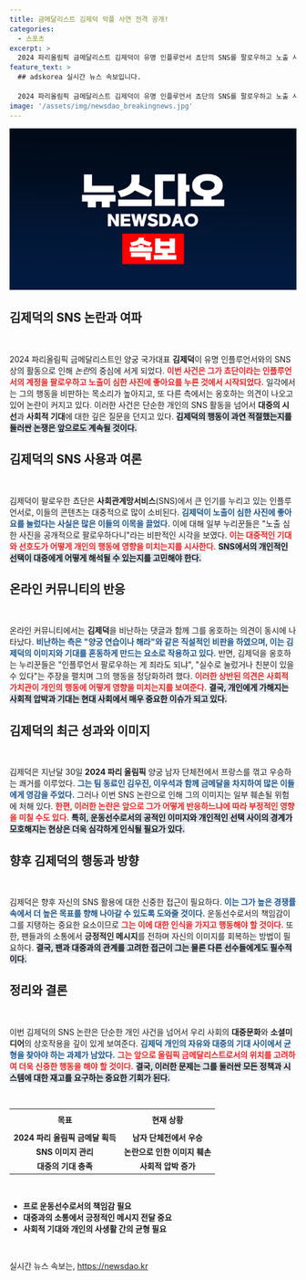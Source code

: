 ```yaml
---
title: 금메달리스트 김제덕 악플 사연 전격 공개!
categories:
  - 스포츠
excerpt: >
  2024 파리올림픽 금메달리스트 김제덕이 유명 인플루언서 쵸단의 SNS를 팔로우하고 노출 사진에 좋아요를 눌렀다며 갑론을박이 벌어졌다. 비난과 옹호 댓글이 뒤엉킨 가운데, 그의 진정한 의도는 무엇일까? 클릭해서 내막을 확인해 보세요!
feature_text: >
  ## adskorea 실시간 뉴스 속보입니다.

  2024 파리올림픽 금메달리스트 김제덕이 유명 인플루언서 쵸단의 SNS를 팔로우하고 노출 사진에 좋아요를 눌렀다며 갑론을박이 벌어졌다. 비난과 옹호 댓글이 뒤엉킨 가운데, 그의 진정한 의도는 무엇일까? 클릭해서 내막을 확인해 보세요!
image: '/assets/img/newsdao_breakingnews.jpg'
---
```


<p><img src="/assets/img/newsdao_breakingnews.jpg" alt="adskorea 속보" /></p>

<h2 data-ke-size="size26">김제덕의 SNS 논란과 여파</h2>

<p data-ke-size="size16">&nbsp;</p>

<p>2024 파리올림픽 금메달리스트인 양궁 국가대표 <strong>김제덕</strong>이 유명 인플루언서와의 SNS 상의 활동으로 인해 <em>논란</em>의 중심에 서게 되었다. <b><span style="color: #ee2323;">이번 사건은 그가 쵸단이라는 인플루언서의 계정을 팔로우하고 노출이 심한 사진에 좋아요를 누른 것에서 시작되었다.</span></b> 일각에서는 그의 행동을 비판하는 목소리가 높아지고, 또 다른 측에서는 옹호하는 의견이 나오고 있어 논란이 커지고 있다. 이러한 사건은 단순한 개인의 SNS 활동을 넘어서 <strong>대중의 시선</strong>과 <strong>사회적 기대</strong>에 대한 깊은 질문을 던지고 있다. <b><span style="background-color: #21538527;">김제덕의 행동이 과연 적절했는지를 둘러싼 논쟁은 앞으로도 계속될 것이다.</span></b></p>

<h2 data-ke-size="size26">김제덕의 SNS 사용과 여론</h2>

<p data-ke-size="size16">&nbsp;</p>

<p>김제덕이 팔로우한 쵸단은 <strong>사회관계망서비스</strong>(SNS)에서 큰 인기를 누리고 있는 인플루언서로, 이들의 콘텐츠는 대중적으로 많이 소비된다. <b><span style="color: #1a5490;">김제덕이 노출이 심한 사진에 좋아요를 눌렀다는 사실은 많은 이들의 이목을 끌었다.</span></b> 이에 대해 일부 누리꾼들은 "노출 심한 사진을 공개적으로 팔로우하다니"라는 비판적인 시각을 보였다. <b><span style="color: #ee2323;">이는 대중적인 기대와 선호도가 어떻게 개인의 행동에 영향을 미치는지를 시사한다.</span></b> <b><span style="background-color: #21538527;">SNS에서의 개인적인 선택이 대중에게 어떻게 해석될 수 있는지를 고민해야 한다.</span></b></p>

<h2 data-ke-size="size26">온라인 커뮤니티의 반응</h2>

<p data-ke-size="size16">&nbsp;</p>

<p>온라인 커뮤니티에서는 <strong>김제덕</strong>을 비난하는 댓글과 함께 그를 옹호하는 의견이 동시에 나타났다. <b><span style="color: #1a5490;">비난하는 측은 "양궁 연습이나 해라"와 같은 직설적인 비판을 하였으며, 이는 김제덕의 이미지와 기대를 혼동하게 만드는 요소로 작용하고 있다.</span></b> 반면, 김제덕을 옹호하는 누리꾼들은 "인플루언서 팔로우하는 게 죄라도 되냐", "실수로 눌렀거나 친분이 있을 수 있다"는 주장을 펼치며 그의 행동을 정당화하려 했다. <b><span style="color: #ee2323;">이러한 상반된 의견은 사회적 가치관이 개인의 행동에 어떻게 영향을 미치는지를 보여준다.</span></b> <b><span style="background-color: #21538527;">결국, 개인에게 가해지는 사회적 압박과 기대는 현대 사회에서 매우 중요한 이슈가 되고 있다.</span></b></p>

<h2 data-ke-size="size26">김제덕의 최근 성과와 이미지</h2>

<p data-ke-size="size16">&nbsp;</p>

<p>김제덕은 지난달 30일 <strong>2024 파리 올림픽</strong> 양궁 남자 단체전에서 프랑스를 꺾고 우승하는 쾌거를 이루었다. <b><span style="color: #1a5490;">그는 팀 동료인 김우진, 이우석과 함께 금메달을 차지하여 많은 이들에게 영감을 주었다.</span></b> 그러나 이번 SNS 논란으로 인해 그의 이미지는 일부 훼손될 위험에 처해 있다. <b><span style="color: #ee2323;">한편, 이러한 논란은 앞으로 그가 어떻게 반응하느냐에 따라 부정적인 영향을 미칠 수도 있다.</span></b> <b><span style="background-color: #21538527;">특히, 운동선수로서의 공적인 이미지와 개인적인 선택 사이의 경계가 모호해지는 현상은 더욱 심각하게 인식될 필요가 있다.</span></b></p>

<h2 data-ke-size="size26">향후 김제덕의 행동과 방향</h2>

<p data-ke-size="size16">&nbsp;</p>

<p>김제덕은 향후 자신의 SNS 활용에 대한 신중한 접근이 필요하다. <b><span style="color: #1a5490;">이는 그가 높은 경쟁률 속에서 더 높은 목표를 향해 나아갈 수 있도록 도와줄 것이다.</span></b> 운동선수로서의 책임감이 그를 지탱하는 중요한 요소이므로 <b><span style="color: #ee2323;">그는 이에 대한 인식을 가지고 행동해야 할 것이다.</span></b> 또한, 팬들과의 소통에서 <strong>긍정적인 메시지</strong>를 전하며 자신의 이미지를 회복하는 방법이 필요하다. <b><span style="background-color: #21538527;">결국, 팬과 대중과의 관계를 고려한 접근이 그는 물론 다른 선수들에게도 필수적이다.</span></b></p>

<h2 data-ke-size="size26">정리와 결론</h2>

<p data-ke-size="size16">&nbsp;</p>

<p>이번 김제덕의 SNS 논란은 단순한 개인 사건을 넘어서 우리 사회의 <strong>대중문화</strong>와 <strong>소셜미디어</strong>의 상호작용을 깊이 있게 보여준다. <b><span style="color: #1a5490;">김제덕 개인의 자유와 대중의 기대 사이에서 균형을 찾아야 하는 과제가 남았다.</span></b> <b><span style="color: #ee2323;">그는 앞으로 올림픽 금메달리스트로서의 위치를 고려하여 더욱 신중한 행동을 해야 할 것이다.</span></b> <b><span style="background-color: #21538527;">결국, 이러한 문제는 그를 둘러싼 모든 정책과 시스템에 대한 재고를 요구하는 중요한 기회가 된다.</span></b> </p>

<p data-ke-size="size16">&nbsp;</p>

<table>
    <tr>
        <th style="text-align: center; height: 30px;">목표</th>
        <th style="text-align: center; height: 30px;">현재 상황</th>
    </tr>
    <tr>
        <td style="text-align: center; height: 17px;"><b>2024 파리 올림픽 금메달 획득</b></td>
        <td style="text-align: center; height: 17px;"><b>남자 단체전에서 우승</b></td>
    </tr>
    <tr>
        <td style="text-align: center; height: 17px;"><b>SNS 이미지 관리</b></td>
        <td style="text-align: center; height: 17px;"><b>논란으로 인한 이미지 훼손</b></td>
    </tr>
    <tr>
        <td style="text-align: center; height: 17px;"><b>대중의 기대 충족</b></td>
        <td style="text-align: center; height: 17px;"><b>사회적 압박 증가</b></td>
    </tr>
</table> 

<p data-ke-size="size16">&nbsp;</p>

<ul>
    <li><b>프로 운동선수로서의 책임감 필요</b></li>
    <li><b>대중과의 소통에서 긍정적인 메시지 전달 중요</b></li>
    <li><b>사회적 기대와 개인의 사생활 간의 균형 필요</b></li>
</ul> 

<p data-ke-size="size16">&nbsp;</p>
실시간 뉴스 속보는, <a href="https://newsdao.kr" rel="dofollow">https://newsdao.kr</a>


